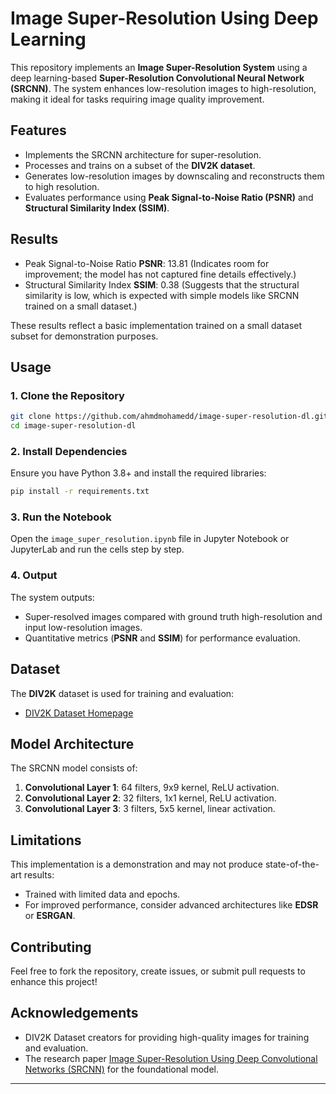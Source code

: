 # Image Super-Resolution Using Deep Learning

This repository implements an **Image Super-Resolution System** using a deep learning-based **Super-Resolution Convolutional Neural Network (SRCNN)**. The system enhances low-resolution images to high-resolution, making it ideal for tasks requiring image quality improvement.

## Features
- Implements the SRCNN architecture for super-resolution.
- Processes and trains on a subset of the **DIV2K dataset**.
- Generates low-resolution images by downscaling and reconstructs them to high resolution.
- Evaluates performance using **Peak Signal-to-Noise Ratio (PSNR)** and **Structural Similarity Index (SSIM)**.

## Results
- Peak Signal-to-Noise Ratio **PSNR**: 13.81 (Indicates room for improvement; the model has not captured fine details effectively.)
- Structural Similarity Index **SSIM**: 0.38 (Suggests that the structural similarity is low, which is expected with simple models like SRCNN trained on a small dataset.)

These results reflect a basic implementation trained on a small dataset subset for demonstration purposes.

## Usage

### 1. Clone the Repository
```bash
git clone https://github.com/ahmdmohamedd/image-super-resolution-dl.git
cd image-super-resolution-dl
```

### 2. Install Dependencies
Ensure you have Python 3.8+ and install the required libraries:
```bash
pip install -r requirements.txt
```

### 3. Run the Notebook
Open the `image_super_resolution.ipynb` file in Jupyter Notebook or JupyterLab and run the cells step by step.

### 4. Output
The system outputs:
- Super-resolved images compared with ground truth high-resolution and input low-resolution images.
- Quantitative metrics (**PSNR** and **SSIM**) for performance evaluation.

## Dataset
The **DIV2K** dataset is used for training and evaluation:
- [DIV2K Dataset Homepage](https://data.vision.ee.ethz.ch/cvl/DIV2K/)

## Model Architecture
The SRCNN model consists of:
1. **Convolutional Layer 1**: 64 filters, 9x9 kernel, ReLU activation.
2. **Convolutional Layer 2**: 32 filters, 1x1 kernel, ReLU activation.
3. **Convolutional Layer 3**: 3 filters, 5x5 kernel, linear activation.

## Limitations
This implementation is a demonstration and may not produce state-of-the-art results:
- Trained with limited data and epochs.
- For improved performance, consider advanced architectures like **EDSR** or **ESRGAN**.

## Contributing
Feel free to fork the repository, create issues, or submit pull requests to enhance this project!

## Acknowledgements
- DIV2K Dataset creators for providing high-quality images for training and evaluation.
- The research paper [Image Super-Resolution Using Deep Convolutional Networks (SRCNN)](https://arxiv.org/abs/1501.00092) for the foundational model.

---
